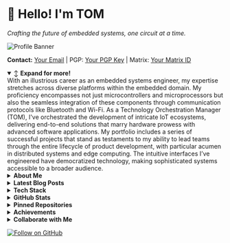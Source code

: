# 👋 Hello! I'm TOM

*Crafting the future of embedded systems, one circuit at a time.*

![Profile Banner](link-to-your-banner-image)

**Contact:** [Your Email](mailto:your@email.com) | PGP: [Your PGP Key](link-to-pgp-key) | Matrix: [Your Matrix ID](link-to-matrix-profile)

<details open>
<summary>↕️ <b>Expand for more!</b></summary>
With an illustrious career as an embedded systems engineer, my expertise stretches across diverse platforms within the embedded domain. My proficiency encompasses not just microcontrollers and microprocessors but also the seamless integration of these components through communication protocols like Bluetooth and Wi-Fi. As a Technology Orchestration Manager (TOM), I've orchestrated the development of intricate IoT ecosystems, delivering end-to-end solutions that marry hardware prowess with advanced software applications. My portfolio includes a series of successful projects that stand as testaments to my ability to lead teams through the entire lifecycle of product development, with particular acumen in distributed systems and edge computing. The intuitive interfaces I’ve engineered have democratized technology, making sophisticated systems accessible to a broader audience.

<details>
<summary><b>About Me</b></summary>
In my multifaceted role, I've honed a comprehensive approach to embedded systems, from component selection to full-scale development. My journey through the terrain of software development has been marked by a relentless pursuit of excellence, crafting rigorous programming standards that withstand the demands of complex hardware systems. As the orchestrator of technology, I've directed a harmonious integration of devices and systems, choreographing the innovation dance across the IoT landscape. My resolve is fueled by the exhilaration of transforming technology challenges into real-world applications. My focus is laser-sharp, dedicated to enhancing distributed systems, optimizing edge computing, and refining user experiences through interfaces that resonate with the end-user's needs.
</details>


<details>
<summary><b>Latest Blog Posts</b></summary>

- [Agile Development in Embedded Systems](link-to-post)
- [The Role of Raspberry Pi in Edge Computing](link-to-post)
- [Efficient Prototyping with Pimoroni](link-to-post)
- [Navigating the IoT Landscape with MQTT and CoAP](link-to-post)
- [Microcontrollers: From Hobbyist to Professional](link-to-post)

[➡️ More Posts](link-to-more-posts)

</details>

<details>
<summary><b>Tech Stack</b></summary>

| Category            | Technologies                           |
|---------------------|----------------------------------------|
| **Embedded Systems**| Raspberry Pi, Arduino, Microcontrollers|
| **Distributed Systems**| Pimoroni Interfaces, Edge Computing, IoT Protocols|
| **Programming**     | Python, C/C++, Rust                    |
| **Cloud & DevOps**  | AWS IoT, Docker, Kubernetes            |
| **Automation & Testing**| CI/CD Pipelines, Unit Testing, Hardware Simulations|
| **Tooling & Frameworks**| Linux, ROS (Robot Operating System), Node-RED|

[See ➡️ Full Tech Stack](link-to-full-tech-stack)

</details>

<details>
<summary><b>GitHub Stats</b></summary>

![GitHub Stats](link-to-github-stats-image)

</details>

<details>
<summary><b>Pinned Repositories</b></summary>

### [Distributed Pi System](link-to-repo)
A sophisticated distributed system connecting Raspberry Pis with Pimoroni interfaces for edge IoT applications.

### [Embedded Security Suite](link-to-repo)
A comprehensive toolkit focusing on security practices for embedded systems and IoT devices.

### [Pi Edge Computing Framework](link-to-repo)
A robust framework designed to harness the power of Raspberry Pi for edge computing.

</details>

<details>
<summary><b>Achievements</b></summary>

- Keynote Speaker at [Embedded Systems Conference 2023](link-to-conference)
- Lead Contributor to [Open Source IoT Project](link-to-project)
- Author of [Distributed Computing with Raspberry Pi](link-to-research)

</details>

<details>
<summary><b>Collaborate with Me</b></summary>

I'm actively seeking new challenges and innovative collaborations in embedded systems and edge computing. If you're working on something where my expertise can help you accelerate, don't hesitate to reach out.

</details>

</details>

[![Follow on GitHub](https://img.shields.io/github/followers/username?label=Follow&style=social)](link-to-your-GitHub-profile)
